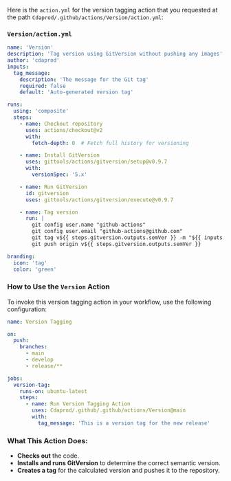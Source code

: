 Here is the `action.yml` for the version tagging action that you requested at the path `Cdaprod/.github/actions/Version/action.yml`:

### `Version/action.yml`

```yaml
name: 'Version'
description: 'Tag version using GitVersion without pushing any images'
author: 'cdaprod'
inputs:
  tag_message:
    description: 'The message for the Git tag'
    required: false
    default: 'Auto-generated version tag'

runs:
  using: 'composite'
  steps:
    - name: Checkout repository
      uses: actions/checkout@v2
      with:
        fetch-depth: 0  # Fetch full history for versioning

    - name: Install GitVersion
      uses: gittools/actions/gitversion/setup@v0.9.7
      with:
        versionSpec: '5.x'

    - name: Run GitVersion
      id: gitversion
      uses: gittools/actions/gitversion/execute@v0.9.7

    - name: Tag version
      run: |
        git config user.name "github-actions"
        git config user.email "github-actions@github.com"
        git tag v${{ steps.gitversion.outputs.semVer }} -m "${{ inputs.tag_message }}"
        git push origin v${{ steps.gitversion.outputs.semVer }}

branding:
  icon: 'tag'
  color: 'green'
```

### How to Use the `Version` Action

To invoke this version tagging action in your workflow, use the following configuration:

```yaml
name: Version Tagging

on:
  push:
    branches:
      - main
      - develop
      - release/**

jobs:
  version-tag:
    runs-on: ubuntu-latest
    steps:
      - name: Run Version Tagging Action
        uses: Cdaprod/.github/.github/actions/Version@main
        with:
          tag_message: 'This is a version tag for the new release'
```

### What This Action Does:
- **Checks out** the code.
- **Installs and runs GitVersion** to determine the correct semantic version.
- **Creates a tag** for the calculated version and pushes it to the repository.
